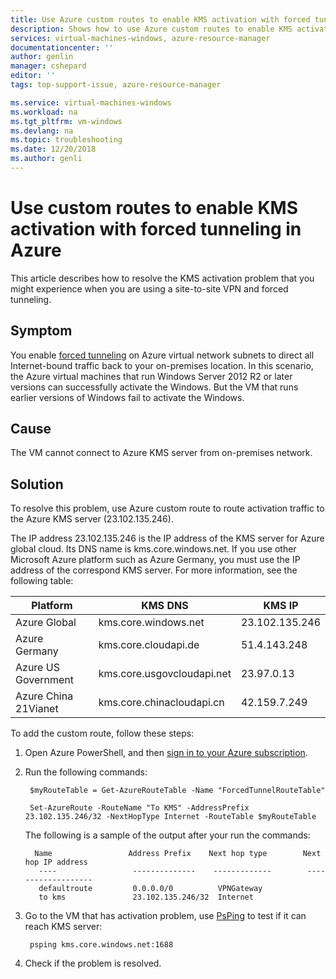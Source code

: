 ```yaml
---
title: Use Azure custom routes to enable KMS activation with forced tunneling | Microsoft Docs
description: Shows how to use Azure custom routes to enable KMS activation with forced tunneling in Azure.
services: virtual-machines-windows, azure-resource-manager
documentationcenter: ''
author: genlin
manager: cshepard
editor: ''
tags: top-support-issue, azure-resource-manager

ms.service: virtual-machines-windows
ms.workload: na
ms.tgt_pltfrm: vm-windows
ms.devlang: na
ms.topic: troubleshooting
ms.date: 12/20/2018
ms.author: genli
---
```


# Use custom routes to enable KMS activation with forced tunneling in Azure

This article describes how to resolve the KMS activation problem that you might experience when you are using a site-to-site VPN and forced tunneling.

## Symptom

You enable [forced tunneling](../../vpn-gateway/vpn-gateway-forced-tunneling-rm.md) on Azure virtual network subnets to direct  all Internet-bound traffic back to your on-premises location. In this scenario, the Azure virtual machines that run Windows Server 2012 R2 or later versions can successfully activate the Windows. But the VM that runs earlier versions of Windows fail to activate the Windows. 

## Cause

The VM cannot connect to Azure KMS server from on-premises network.

## Solution

To resolve this problem, use Azure custom route to route activation traffic to the Azure KMS server (23.102.135.246). 

The IP address 23.102.135.246 is the IP address of the KMS server for Azure global cloud. Its DNS name is kms.core.windows.net. If you use other Microsoft Azure platform such as Azure Germany, you must use the IP address of the correspond KMS server. For more information, see the following table:

|Platform| KMS DNS|KMS IP|
|------|-------|-------|
|Azure Global|kms.core.windows.net|23.102.135.246|
|Azure Germany|kms.core.cloudapi.de|51.4.143.248|
|Azure US Government|kms.core.usgovcloudapi.net|23.97.0.13|
|Azure China 21Vianet|kms.core.chinacloudapi.cn|42.159.7.249|

To add the custom route, follow these steps:

1. Open Azure PowerShell, and then [sign in to your Azure subscription](https://docs.microsoft.com/powershell/azure/authenticate-azureps).
2. Run the following commands:

        $myRouteTable = Get-AzureRouteTable -Name "ForcedTunnelRouteTable"
        
        Set-AzureRoute -RouteName "To KMS" -AddressPrefix 23.102.135.246/32 -NextHopType Internet -RouteTable $myRouteTable

    The following is a sample of the output after your run the commands:

         Name                 Address Prefix    Next hop type        Next hop IP address
          ----                 --------------    -------------        -------------------
          defaultroute         0.0.0.0/0          VPNGateway
          to kms               23.102.135.246/32  Internet

3. Go to the VM that has activation problem, use [PsPing](https://docs.microsoft.com/sysinternals/downloads/psping) to test if it can reach KMS server:

        psping kms.core.windows.net:1688

4. Check if the problem is resolved.


   
